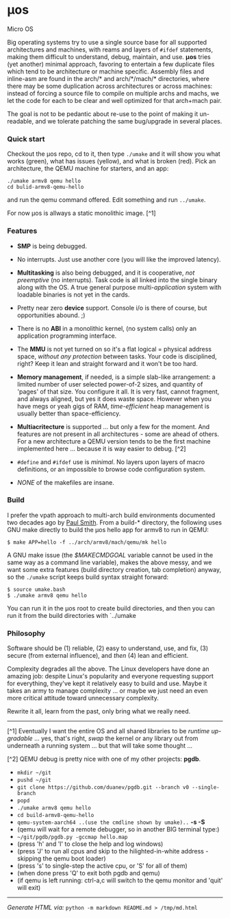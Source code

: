 # &mu;os

Micro OS

Big operating systems try to use a single source base for all supported
architectures and machines, with reams and layers of `#ifdef` statements,
making them difficult to understand, debug, maintain, and use.  **&mu;os**
tries (yet another) minimal approach, favoring to entertain a few duplicate
files which tend to be architecture or machine specific. Assembly files
and inline-asm are found in the arch/\* and arch/\*/mach/\* directories,
where there may be some duplication across architectures or across machines:
instead of forcing a source file to compile on multiple archs and machs,
we let the code for each to be clear and well optimized for that arch+mach
pair.

The goal is not to be pedantic about re-use to the point of making it
un-readable, and we tolerate patching the same bug/upgrade in several
places.

### Quick start

Checkout the &mu;os repo, cd to it, then type `./umake` and it will show
you what works (green), what has issues (yellow), and what is broken (red).
Pick an architecture, the QEMU machine for starters, and an app:

    ./umake armv8 qemu hello
    cd bulid-armv8-qemu-hello

and run the qemu command offered. Edit something and run `../umake`.

For now &mu;os is allways a static monolithic image.  [^1]

### Features

- **SMP** is being debugged.

- No interrupts. Just use another core (you will like the improved latency).

- **Multitasking** is also being debugged, and it is cooperative, *not
  preemptive* (no interrupts).  Task code is all linked into the single
  binary along with the OS.  A true general purpose multi-*application*
  system with loadable binaries is not yet in the cards.

- Pretty near zero **device** support. Console i/o is there of course, but
  opportunities abound.  ;)

- There is no **ABI** in a monolithic kernel, (no system calls) only an
  application programming interface.

- The **MMU** is not yet turned on so it's a flat logical = physical address
  space, *without any protection* between tasks. Your code is disciplined,
  right? Keep it lean and straight forward and it won't be too hard.

- **Memory management**, if needed, is a simple slab-like arrangement: a
  limited number of user selected power-of-2 sizes, and quantity of 'pages'
  of that size.  You configure it all. It is very fast, cannot fragment,
  and always aligned, but yes it does waste space. However when you have
  megs or yeah gigs of RAM, _time-efficient_ heap management is usually
  better than space-efficiency.

- **Multiacritecture** is supported ... but only a few for the moment.
  And features are not present in all architectures - some are ahead of
  others. For a new architecture a QEMU version tends to be the first
  machine implemented here ... because it is way easier to debug. [^2]

- `#define` and `#ifdef` use is *minimal*.  No layers upon layers of macro
  definitions, or an impossible to browse code configuration system.

- _NONE_ of the makefiles are insane.

### Build

I prefer the vpath approach to multi-arch build environments documented two
decades ago by
[Paul Smith](http://make.mad-scientist.net/papers/multi-architecture-builds).
From a build-\* directory, the following uses GNU make directly to build the
&mu;os hello app for armv8 to run in QEMU:

    $ make APP=hello -f ../arch/armv8/mach/qemu/mk hello

A GNU make issue (the _$MAKECMDGOAL_ variable cannot be used in the same way
as a command line variable), makes the above messy, and we want some extra
features (build directory creation, tab completion) anyway, so the `./umake`
script keeps build syntax straight forward:

    $ source umake.bash
    $ ./umake armv8 qemu hello

You can run it in the &mu;os root to create build directories, and then
you can run it from the build directories with `../umake

### Philosophy

Software should be (1) reliable, (2) easy to understand, use, and fix,
(3) secure (from external influence), and *then* (4) lean and efficient.

Complexity degrades all the above.  The Linux developers have done an
amazing job: despite Linux's popularity and everyone requesting support
for everything, they've kept it relatively easy to build and use.  Maybe
it takes an army to manage complexity ... or maybe we just need an even
more critical attitude toward unnecessary complexity.

Rewrite it all, learn from the past, only bring what we really need.

---

[^1] Eventually I want the entire OS and all shared libraries to be
*runtime up-gradable* ... yes, that's right, *swap* the kernel or any
library out from underneath a running system ... but that will take
some thought ...

[^2] QEMU debug is pretty nice with one of my other projects: **pgdb**.

- `mkdir ~/git`
- `pushd ~/git`
- `git clone https://github.com/duanev/pgdb.git --branch v0 --single-branch`
- `popd`
- `./umake armv8 qemu hello`
- `cd build-armv8-qemu-hello`
- `qemu-system-aarch64 ..(use the cmdline shown by umake)..` **-s -S**
- (qemu will wait for a remote debugger, so in another BIG terminal type:)
- `~/git/pgdb/pgdb.py -gccmap hello.map`
- (press 'h' and 'l' to close the help and log windows)
- (press 'J' to run all cpus and skip to the hilighted-in-white address - skipping the qemu boot loader)
- (press 's' to single-step the active cpu, or 'S' for all of them)
- (when done press 'Q' to exit both pgdb and qemu)
- (if qemu is left running: ctrl-a,c will switch to the qemu monitor and 'quit' will exit)

---
_Generate HTML via:_
`python -m markdown README.md > /tmp/md.html`
